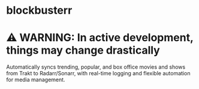 # blockbusterr
# ⚠️ WARNING: In active development, things may change drastically
Automatically syncs trending, popular, and box office movies and shows from Trakt to Radarr/Sonarr, with real-time logging and flexible automation for media management. 
